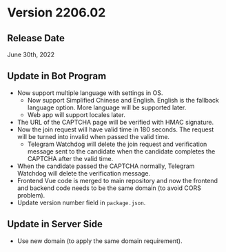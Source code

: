 # Version 2206.02

## Release Date
June 30th, 2022

## Update in Bot Program
- Now support multiple language with settings in OS.
  - Now support Simplified Chinese and English. English is the fallback language option. More language will be supported later.
  - Web app will support locales later.
- The URL of the CAPTCHA page will be verified with HMAC signature.
- Now the join request will have valid time in 180 seconds. The request will be turned into invalid when passed the valid time.
  - Telegram Watchdog will delete the join request and verification message sent to the candidate when the candidate completes the CAPTCHA after the valid time.
- When the candidate passed the CAPTCHA normally, Telegram Watchdog will delete the verification message.
- Frontend Vue code is merged to main repository and now the frontend and backend code needs to be the same domain (to avoid CORS problem).
- Update version number field in `package.json`.

## Update in Server Side
- Use new domain (to apply the same domain requirement).

